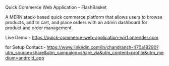 Quick Commerce Web Application – FlashBasket

A MERN stack-based quick commerce platform that allows users to browse products, add to cart, and place orders with an admin dashboard for product and order management.

Live Demo:- https://quick-commerce-web-application-wir1.onrender.com

for Setup Contact:- https://www.linkedin.com/in/chandransh-470a18290?utm_source=share&utm_campaign=share_via&utm_content=profile&utm_medium=android_app
